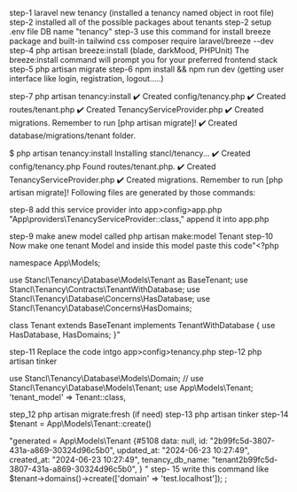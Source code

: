 step-1 laravel new tenancy (installed a tenancy named object in root file)
step-2 installed all of the possible packages about tenants 
step-2  setup .env file DB name "tenancy"
step-3 use this command for install breeze package and built-in tailwind css composer require laravel/breeze --dev
step-4 php artisan breeze:install (blade, darkMood, PHPUnit) 
The breeze:install command will prompt you for your preferred frontend stack
step-5  php artisan migrate
step-6 npm install && npm run dev (getting user interface like login, registration, logout.....)

step-7 php artisan tenancy:install
✔️  Created config/tenancy.php
✔️  Created routes/tenant.php
✔️  Created TenancyServiceProvider.php
✔️  Created migrations. Remember to run [php artisan migrate]!
✔️  Created database/migrations/tenant folder. 

$ php artisan tenancy:install
Installing stancl/tenancy...
✔️  Created config/tenancy.php
Found routes/tenant.php.
✔️  Created TenancyServiceProvider.php
✔️  Created migrations. Remember to run [php artisan migrate]! 
Following files are generated by those commands: 
<!-- app>database>migrations>tenant nmed folder is generated

app>database>migrations>2019_09_15_000020_create_domains_table.php and 2019_09_15_000010_create_tenants_table.php table is created.

app>providers>TenancyServiceProvider.php file is generated

Tenancy object is created in the root folder.

app>config>tenancy.php -->

step-8 add this service provider into app>config>app.php 
"App\providers\TenancyServiceProvider::class," append it into app.php

step-9 make  anew model called php artisan make:model Tenant
step-10 Now make one tenant Model and inside this model paste this code"<?php

namespace App\Models;

use Stancl\Tenancy\Database\Models\Tenant as BaseTenant;
use Stancl\Tenancy\Contracts\TenantWithDatabase;
use Stancl\Tenancy\Database\Concerns\HasDatabase;
use Stancl\Tenancy\Database\Concerns\HasDomains;

class Tenant extends BaseTenant implements TenantWithDatabase
{
    use HasDatabase, HasDomains;
}" 

step-11 Replace the code intgo app>config>tenancy.php 
step-12 php artisan tinker



use Stancl\Tenancy\Database\Models\Domain;
// use Stancl\Tenancy\Database\Models\Tenant;
use App\Models\Tenant;
'tenant_model' => Tenant::class,

step_12 php artisan migrate:fresh (if need)
step-13 php artisan tinker 
step-14 $tenant = App\Models\Tenant::create() 

"generated = App\Models\Tenant {#5108
    data: null,
    id: "2b99fc5d-3807-431a-a869-30324d96c5b0",
    updated_at: "2024-06-23 10:27:49",
    created_at: "2024-06-23 10:27:49",
    tenancy_db_name: "tenant2b99fc5d-3807-431a-a869-30324d96c5b0",
  }
"
step- 15 write this command like  $tenant->domains()->create(['domain' => 'test.localhost']);
;
<!-- install nvm pacakeg into your device. using terminal write following comnmands ->

# List currently installed Node.js versions
nvm ls

# Install Node.js version 18
nvm install 18

# Switch to Node.js version 18
nvm use 18

# Verify the version
node -v
npm -v

# Set version 18 as the default version (optional)
nvm alias default 18